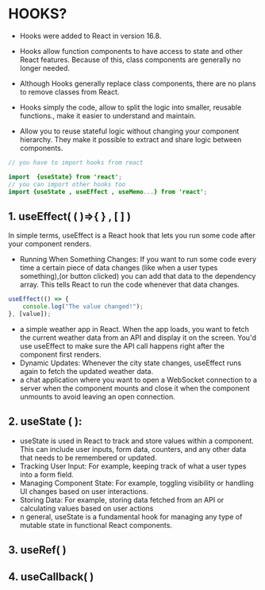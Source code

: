 # HOOKS?
* Hooks were added to React in version 16.8.

* Hooks allow function components to have access to state and other React features. Because of this, class components are generally no longer needed.

* Although Hooks generally replace class components, there are no plans to remove classes from React.

* Hooks simply the code, allow to split the logic into smaller, reusable functions., make it easier to understand and maintain.

* Allow you to reuse stateful logic without changing your component hierarchy. They make it possible to extract and share logic between components.

``` java script 
// you have to import hooks from react

import  {useState} from 'react';
// you can import other hooks too
import {useState , useEffect , useMemo...} from 'react';

```
## 1.  useEffect( ( )=>{ } , [ ] )
In simple terms, useEffect is a React hook that lets you run some code after your component renders.
* Running When Something Changes: If you want to run some code every time a certain piece of data changes (like when a user types something),(or button clicked) you can add that data to the  dependency array. This tells React to run the code whenever that data changes.
``` javascript
useEffect(() => {
    console.log("The value changed!");
}, [value]);
```
* a simple weather app in React. When the app loads, you want to fetch the current weather data from an API and display it on the screen. You'd use useEffect to make sure the API call happens right after the component first renders.
* Dynamic Updates: Whenever the city state changes, useEffect runs again to fetch the updated weather data.
* a chat application where you want to open a WebSocket connection to a server when the component mounts and close it when the component unmounts to avoid leaving an open connection.
## 2. useState ( ):
*  useState is used in React to track and store values within a component. This can include user inputs, form data, counters, and any other data that needs to be remembered or updated.
* Tracking User Input: For example, keeping track of what a user types into a form field.
* Managing Component State: For example, toggling visibility or handling UI changes based on user interactions.
* Storing Data: For example, storing data fetched from an API or calculating values based on user actions
* n general, useState is a fundamental hook for managing any type of mutable state in functional React components.
## 3. useRef( )
## 4. useCallback( )